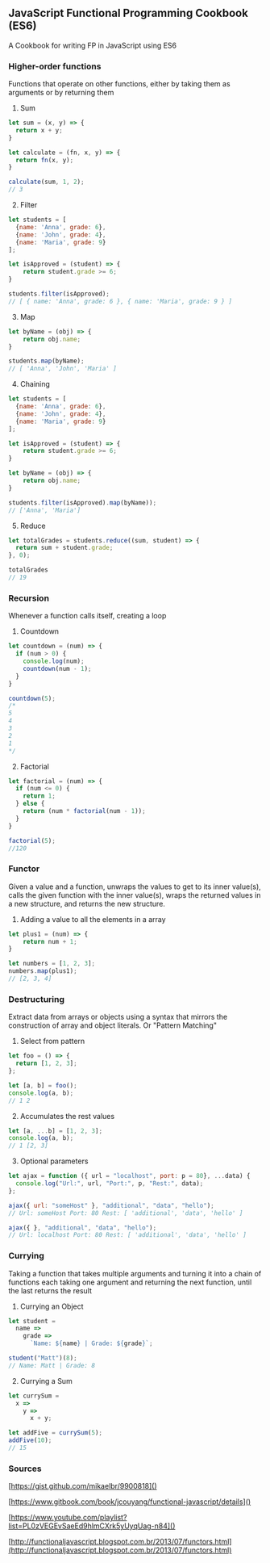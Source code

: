 ## JavaScript Functional Programming Cookbook (ES6)
A Cookbook for writing FP in JavaScript using ES6

### Higher-order functions
Functions that operate on other functions, either by taking them as arguments or by returning them

1) Sum

```javascript
let sum = (x, y) => {
  return x + y;
}

let calculate = (fn, x, y) => {
  return fn(x, y);
}

calculate(sum, 1, 2);
// 3
```

2) Filter

```javascript
let students = [
  {name: 'Anna', grade: 6},
  {name: 'John', grade: 4},
  {name: 'Maria', grade: 9}
];

let isApproved = (student) => {
    return student.grade >= 6;
}

students.filter(isApproved);
// [ { name: 'Anna', grade: 6 }, { name: 'Maria', grade: 9 } ]
```

3) Map

```javascript
let byName = (obj) => {
    return obj.name;
}

students.map(byName);
// [ 'Anna', 'John', 'Maria' ]
```

4) Chaining

```javascript
let students = [
  {name: 'Anna', grade: 6},
  {name: 'John', grade: 4},
  {name: 'Maria', grade: 9}
];

let isApproved = (student) => {
    return student.grade >= 6;
}

let byName = (obj) => {
    return obj.name;
}

students.filter(isApproved).map(byName));
// ['Anna', 'Maria']
```

5) Reduce

```javascript
let totalGrades = students.reduce((sum, student) => {
  return sum + student.grade;
}, 0);

totalGrades
// 19
```

### Recursion
Whenever a function calls itself, creating a loop

1) Countdown

```javascript
let countdown = (num) => {
  if (num > 0) {
    console.log(num);
    countdown(num - 1);
  }
}

countdown(5);
/*
5
4
3
2
1
*/
```

2) Factorial

```javascript
let factorial = (num) => {
  if (num <= 0) {
    return 1;
  } else {
    return (num * factorial(num - 1));
  }
}

factorial(5);
//120
```

### Functor
Given a value and a function, unwraps the values to get to its inner value(s), calls the given function with the inner value(s), wraps the returned values in a new structure, and returns the new structure.

1) Adding a value to all the elements in a array

```javascript
let plus1 = (num) => {
    return num + 1;
}

let numbers = [1, 2, 3];
numbers.map(plus1);
// [2, 3, 4]
```

### Destructuring
Extract data from arrays or objects using a syntax that mirrors the construction of array and object literals. Or "Pattern Matching"

1) Select from pattern

```javascript
let foo = () => {
  return [1, 2, 3];
};

let [a, b] = foo();
console.log(a, b);
// 1 2
```

2) Accumulates the rest values

```javascript
let [a, ...b] = [1, 2, 3];
console.log(a, b);
// 1 [2, 3]
```

3) Optional parameters

```javascript
let ajax = function ({ url = "localhost", port: p = 80}, ...data) {
  console.log("Url:", url, "Port:", p, "Rest:", data);
};

ajax({ url: "someHost" }, "additional", "data", "hello");
// Url: someHost Port: 80 Rest: [ 'additional', 'data', 'hello' ]

ajax({ }, "additional", "data", "hello");
// Url: localhost Port: 80 Rest: [ 'additional', 'data', 'hello' ]
```

### Currying
Taking a function that takes multiple arguments and turning it into a chain of functions each taking one argument and returning the next function, until the last returns the result

1) Currying an Object

```javascript
let student =
  name =>
    grade =>
      `Name: ${name} | Grade: ${grade}`;

student("Matt")(8);
// Name: Matt | Grade: 8
```

2) Currying a Sum

```javascript
let currySum =
  x =>
    y =>
      x + y;

let addFive = currySum(5);
addFive(10);
// 15
```

### Sources
[https://gist.github.com/mikaelbr/9900818]()

[https://www.gitbook.com/book/jcouyang/functional-javascript/details]()

[https://www.youtube.com/playlist?list=PL0zVEGEvSaeEd9hlmCXrk5yUyqUag-n84]()

[http://functionaljavascript.blogspot.com.br/2013/07/functors.html](http://functionaljavascript.blogspot.com.br/2013/07/functors.html)

